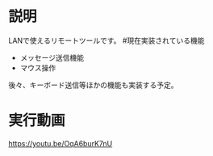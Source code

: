 # 説明
LANで使えるリモートツールです。
#現在実装されている機能
- メッセージ送信機能
- マウス操作

後々、キーボード送信等ほかの機能も実装する予定。
# 実行動画
https://youtu.be/OqA6burK7nU
